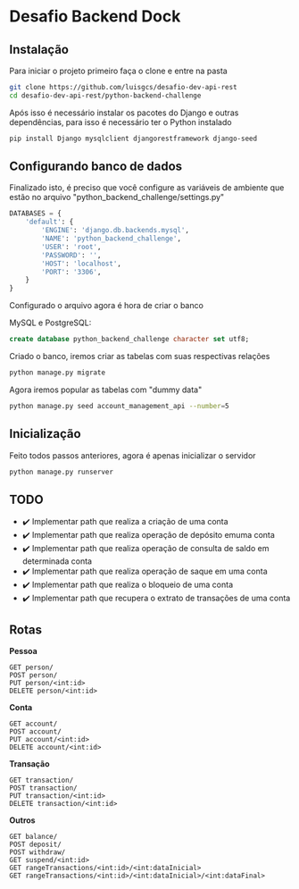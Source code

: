 # Desafio Backend Dock

## Instalação

Para iniciar o projeto primeiro faça o clone e entre na pasta

```bash
git clone https://github.com/luisgcs/desafio-dev-api-rest
cd desafio-dev-api-rest/python-backend-challenge
```

Após isso é necessário instalar os pacotes do Django e outras dependências, para isso é necessário ter o Python instalado

```bash
pip install Django mysqlclient djangorestframework django-seed
```

## Configurando banco de dados

Finalizado isto, é preciso que você configure as variáveis de ambiente que estão no arquivo "python_backend_challenge/settings.py"

```py
DATABASES = {
    'default': {
        'ENGINE': 'django.db.backends.mysql',
        'NAME': 'python_backend_challenge',
        'USER': 'root',
        'PASSWORD': '',
        'HOST': 'localhost',
        'PORT': '3306',
    }
}
```

Configurado o arquivo agora é hora de criar o banco

MySQL e PostgreSQL:
```sql
create database python_backend_challenge character set utf8;
```

Criado o banco, iremos criar as tabelas com suas respectivas relações

```bash
python manage.py migrate
```

Agora iremos popular as tabelas com "dummy data"

```bash
python manage.py seed account_management_api --number=5
```

## Inicialização

Feito todos passos anteriores, agora é apenas inicializar o servidor

```bash
python manage.py runserver
```

## TODO

- :heavy_check_mark: Implementar path que realiza a criação de uma conta
- :heavy_check_mark: Implementar path que realiza operação de depósito emuma conta
- :heavy_check_mark: Implementar path que realiza operação de consulta de saldo em determinada conta
- :heavy_check_mark: Implementar path que realiza operação de saque em uma conta
- :heavy_check_mark: Implementar path que realiza o bloqueio de uma conta
- :heavy_check_mark: Implementar path que recupera o extrato de transações de uma conta

## Rotas

<b>Pessoa</b>
```
GET person/
POST person/
PUT person/<int:id>
DELETE person/<int:id>
```
<b>Conta</b>
```
GET account/
POST account/
PUT account/<int:id>
DELETE account/<int:id>
```
<b>Transação</b>
```
GET transaction/
POST transaction/
PUT transaction/<int:id>
DELETE transaction/<int:id>
```

<b>Outros</b>
```
GET balance/
POST deposit/
POST withdraw/
GET suspend/<int:id>
GET rangeTransactions/<int:id>/<int:dataInicial>
GET rangeTransactions/<int:id>/<int:dataInicial>/<int:dataFinal>
```